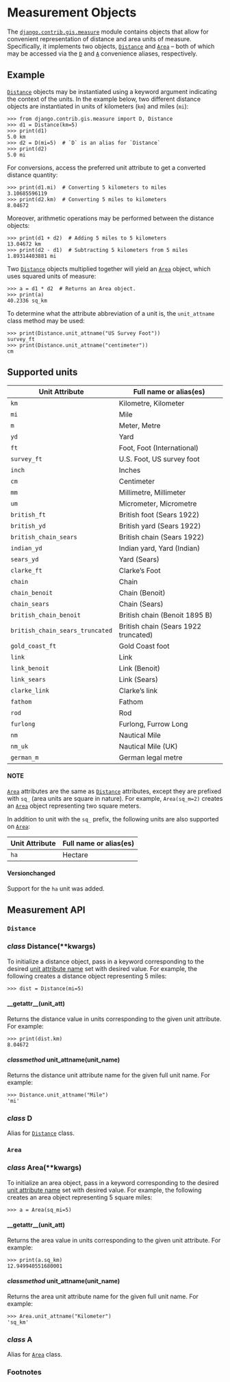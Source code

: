 # Measurement Objects

The [`django.contrib.gis.measure`](#module-django.contrib.gis.measure) module contains objects that allow
for convenient representation of distance and area units of measure. 
Specifically, it implements two objects, [`Distance`](#django.contrib.gis.measure.Distance) and
[`Area`](#django.contrib.gis.measure.Area) – both of which may be accessed via the
[`D`](#django.contrib.gis.measure.D) and [`A`](#django.contrib.gis.measure.A) convenience aliases, respectively.

## Example

[`Distance`](#django.contrib.gis.measure.Distance) objects may be instantiated using a keyword argument indicating the
context of the units.  In the example below, two different distance objects are
instantiated in units of kilometers (`km`) and miles (`mi`):

```pycon
>>> from django.contrib.gis.measure import D, Distance
>>> d1 = Distance(km=5)
>>> print(d1)
5.0 km
>>> d2 = D(mi=5)  # `D` is an alias for `Distance`
>>> print(d2)
5.0 mi
```

For conversions, access the preferred unit attribute to get a converted
distance quantity:

```pycon
>>> print(d1.mi)  # Converting 5 kilometers to miles
3.10685596119
>>> print(d2.km)  # Converting 5 miles to kilometers
8.04672
```

Moreover, arithmetic operations may be performed between the distance
objects:

```pycon
>>> print(d1 + d2)  # Adding 5 miles to 5 kilometers
13.04672 km
>>> print(d2 - d1)  # Subtracting 5 kilometers from 5 miles
1.89314403881 mi
```

Two [`Distance`](#django.contrib.gis.measure.Distance) objects multiplied together will yield an [`Area`](#django.contrib.gis.measure.Area)
object, which uses squared units of measure:

```pycon
>>> a = d1 * d2  # Returns an Area object.
>>> print(a)
40.2336 sq_km
```

To determine what the attribute abbreviation of a unit is, the `unit_attname`
class method may be used:

```pycon
>>> print(Distance.unit_attname("US Survey Foot"))
survey_ft
>>> print(Distance.unit_attname("centimeter"))
cm
```

<a id="supported-units"></a>

## Supported units

| Unit Attribute                  | Full name or alias(es)               |
|---------------------------------|--------------------------------------|
| `km`                            | Kilometre, Kilometer                 |
| `mi`                            | Mile                                 |
| `m`                             | Meter, Metre                         |
| `yd`                            | Yard                                 |
| `ft`                            | Foot, Foot (International)           |
| `survey_ft`                     | U.S. Foot, US survey foot            |
| `inch`                          | Inches                               |
| `cm`                            | Centimeter                           |
| `mm`                            | Millimetre, Millimeter               |
| `um`                            | Micrometer, Micrometre               |
| `british_ft`                    | British foot (Sears 1922)            |
| `british_yd`                    | British yard (Sears 1922)            |
| `british_chain_sears`           | British chain (Sears 1922)           |
| `indian_yd`                     | Indian yard, Yard (Indian)           |
| `sears_yd`                      | Yard (Sears)                         |
| `clarke_ft`                     | Clarke’s Foot                        |
| `chain`                         | Chain                                |
| `chain_benoit`                  | Chain (Benoit)                       |
| `chain_sears`                   | Chain (Sears)                        |
| `british_chain_benoit`          | British chain (Benoit 1895 B)        |
| `british_chain_sears_truncated` | British chain (Sears 1922 truncated) |
| `gold_coast_ft`                 | Gold Coast foot                      |
| `link`                          | Link                                 |
| `link_benoit`                   | Link (Benoit)                        |
| `link_sears`                    | Link (Sears)                         |
| `clarke_link`                   | Clarke’s link                        |
| `fathom`                        | Fathom                               |
| `rod`                           | Rod                                  |
| `furlong`                       | Furlong, Furrow Long                 |
| `nm`                            | Nautical Mile                        |
| `nm_uk`                         | Nautical Mile (UK)                   |
| `german_m`                      | German legal metre                   |

#### NOTE
[`Area`](#django.contrib.gis.measure.Area) attributes are the same as [`Distance`](#django.contrib.gis.measure.Distance) attributes,
except they are prefixed with `sq_` (area units are square in nature).
For example, `Area(sq_m=2)` creates an [`Area`](#django.contrib.gis.measure.Area) object
representing two square meters.

In addition to unit with the `sq_` prefix, the following units are also
supported on [`Area`](#django.contrib.gis.measure.Area):

| Unit Attribute   | Full name or alias(es)   |
|------------------|--------------------------|
| `ha`             | Hectare                  |

#### Versionchanged
Support for the `ha` unit was added.

## Measurement API

### `Distance`

### *class* Distance(\*\*kwargs)

To initialize a distance object, pass in a keyword corresponding to the
desired [unit attribute name](#supported-units) set with desired
value. For example, the following creates a distance object representing 5
miles:

```pycon
>>> dist = Distance(mi=5)
```

#### \_\_getattr_\_(unit_att)

Returns the distance value in units corresponding to the given unit
attribute. For example:

```pycon
>>> print(dist.km)
8.04672
```

#### *classmethod* unit_attname(unit_name)

Returns the distance unit attribute name for the given full unit name. For
example:

```pycon
>>> Distance.unit_attname("Mile")
'mi'
```

### *class* D

Alias for [`Distance`](#django.contrib.gis.measure.Distance) class.

### `Area`

### *class* Area(\*\*kwargs)

To initialize an area object, pass in a keyword corresponding to the
desired [unit attribute name](#supported-units) set with desired
value. For example, the following creates an area object representing 5
square miles:

```pycon
>>> a = Area(sq_mi=5)
```

#### \_\_getattr_\_(unit_att)

Returns the area value in units corresponding to the given unit attribute.
For example:

```pycon
>>> print(a.sq_km)
12.949940551680001
```

#### *classmethod* unit_attname(unit_name)

Returns the area unit attribute name for the given full unit name. For
example:

```pycon
>>> Area.unit_attname("Kilometer")
'sq_km'
```

### *class* A

Alias for [`Area`](#django.contrib.gis.measure.Area) class.

### Footnotes
